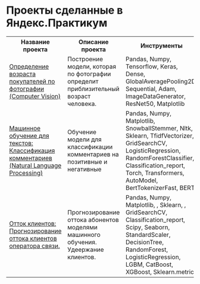 # Проекты сделанные в Яндекс.Практикум
<table>
  <tr>
    <th>Название проекта
    </th>
    <th>Описание проекта
    </th>
    <th>Инструменты
    </th>
  </tr>
  <tr>
    <td>
<a href="https://github.com/antbaranov/ya-projects/blob/main/determination-of-age-by-photo/">Определение возраста покупателей по фотографии (Computer Vision)</a>
    </td>
    <td>
Построение модели, которая по фотографии определит приблизительный возраст человека.
    </td>
    <td>
      Pandas, Numpy, Tensorflow, Keras, Dense, GlobalAveragePooling2D, Sequential, Adam, ImageDataGenerator, ResNet50, Matplotlib
    </td>  
  </tr>
  <tr>
    <td>
<a href="https://github.com/antbaranov/ya-projects/blob/main/machine_learning_comment_classification/">Машинное обучение для текстов: Классификация комментариев (Natural Language Processing)</a>
    </td>
    <td>
Обучение модели для классификации комментариев на позитивные и негативные
      </td>
    <td>
      Pandas, Numpy, Matplotlib, SnowballStemmer, Nltk, Sklearn, TfidfVectorizer, GridSearchCV, LogisticRegression, RandomForestClassifier, Classification_report, Torch, Transformers, AutoModel, BertTokenizerFast, BERT
    </td>
  </tr>
  <tr>
  <td>
    <a href="https://github.com/antbaranov/ya-projects/tree/main/forecasting_customer_churn_telecom/">
  Отток клиентов: Прогнозирование оттока клиентов оператора связи.</a>
      </td>
     <td>Прогнозирование оттока абонентов моделями машинного обучения. Удеержание клиентов.
       </td>
    <td>
      Pandas, Numpy, Matplotlib, , Sklearn, , GridSearchCV, Classification_report, Scipy, Seaborn, StandardScaler, DecisionTree, RandomForest, LogisticRegression, LGBM, CatBoost, XGBoost, Sklearn.metrics
    </td>
  </tr>
</table>
